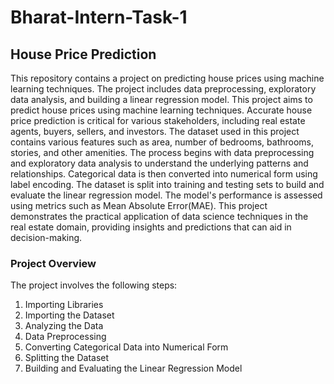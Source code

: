 # Bharat-Intern-Task-1
## House Price Prediction

This repository contains a project on predicting house prices using machine learning techniques. The project includes data preprocessing, exploratory data analysis, and building a linear regression model.
This project aims to predict house prices using machine learning techniques. Accurate house price prediction is critical for various stakeholders, including real estate agents, buyers, sellers, and investors. The dataset used in this project contains various features such as area, number of bedrooms, bathrooms, stories, and other amenities. The process begins with data preprocessing and exploratory data analysis to understand the underlying patterns and relationships. Categorical data is then converted into numerical form using label encoding. The dataset is split into training and testing sets to build and evaluate the linear regression model. The model's performance is assessed using metrics such as Mean Absolute Error(MAE). This project demonstrates the practical application of data science techniques in the real estate domain, providing insights and predictions that can aid in decision-making.
### Project Overview

The project involves the following steps:
1. Importing Libraries
2. Importing the Dataset
3. Analyzing the Data
4. Data Preprocessing
5. Converting Categorical Data into Numerical Form
6. Splitting the Dataset
7. Building and Evaluating the Linear Regression Model
